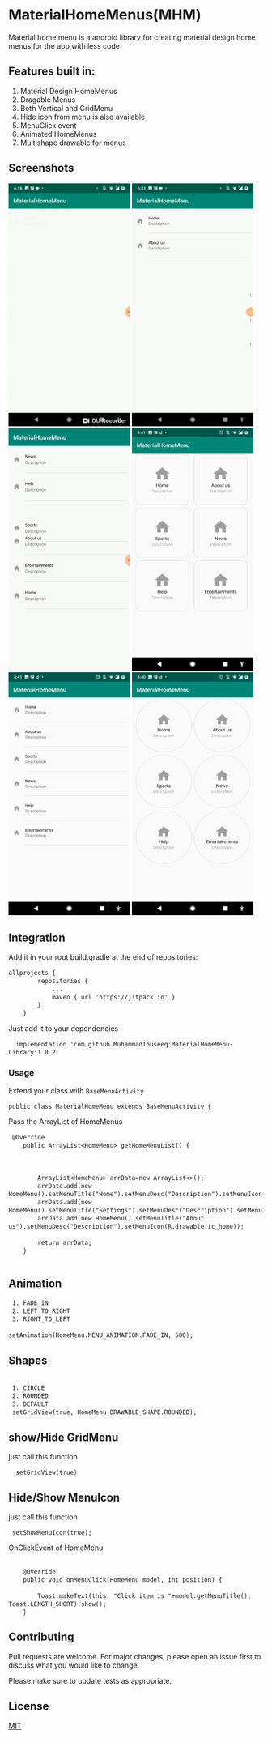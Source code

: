 # MaterialHomeMenus(MHM)

Material home menu is a android library for creating material design home menus for the app with less code 

## Features built in:

1. Material Design HomeMenus
2. Dragable Menus
3. Both Vertical and GridMenu 
4. Hide icon from menu is also available
5. MenuClick event 
6. Animated HomeMenus
7. Multishape drawable for menus

## Screenshots
<img src='screenshot/animate.gif' height=480  width=240/> <img src='screenshot/animation2.gif' height=480  width=240/>
<img src='screenshot/animation3.gif' height=480  width=240/>
<img src='screenshot/image1.jpeg' height=480  width=240/><img src='screenshot/image2.jpeg' height=480  width=240/>
<img src='screenshot/image3.jpeg' height=480  width=240/>

## Integration 

Add it in your root build.gradle at the end of repositories:

```
allprojects {
		repositories {
			...
			maven { url 'https://jitpack.io' }
		}
	}
```

Just add it to your dependencies
```
  implementation 'com.github.MuhammadTouseeq:MaterialHomeMenu-Library:1.0.2'
```

### Usage

Extend your class with ``BaseMenuActivity``
```
public class MaterialHomeMenu extends BaseMenuActivity {
```
Pass the ArrayList of HomeMenus 
```
 @Override
    public ArrayList<HomeMenu> getHomeMenuList() {



        ArrayList<HomeMenu> arrData=new ArrayList<>();
        arrData.add(new HomeMenu().setMenuTitle("Home").setMenuDesc("Description").setMenuIcon(R.drawable.ic_home));
        arrData.add(new HomeMenu().setMenuTitle("Settings").setMenuDesc("Description").setMenuIcon(R.drawable.ic_home));
        arrData.add(new HomeMenu().setMenuTitle("About us").setMenuDesc("Description").setMenuIcon(R.drawable.ic_home));

        return arrData;
    }


```

## Animation

```
 1. FADE_IN
 2. LEFT_TO_RIGHT
 3. RIGHT_TO_LEFT
 
setAnimation(HomeMenu.MENU_ANIMATION.FADE_IN, 500);

```

## Shapes

```

 1. CIRCLE
 2. ROUNDED
 3. DEFAULT
 setGridView(true, HomeMenu.DRAWABLE_SHAPE.ROUNDED);

```

## show/Hide GridMenu 
just call this function
```
  setGridView(true)
```

## Hide/Show MenuIcon 
just call this function 
```
 setShowMenuIcon(true);
```
OnClickEvent of HomeMenu

```

    @Override
    public void onMenuClick(HomeMenu model, int position) {

        Toast.makeText(this, "Click item is "+model.getMenuTitle(), Toast.LENGTH_SHORT).show();
    }
```
 
## Contributing
Pull requests are welcome. For major changes, please open an issue first to discuss what you would like to change.

Please make sure to update tests as appropriate.

## License
[MIT](https://choosealicense.com/licenses/mit/)

